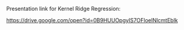 
Presentation link for Kernel Ridge Regression:

https://drive.google.com/open?id=0B9HUUOpgyIS7OFloelNlcmtEblk
